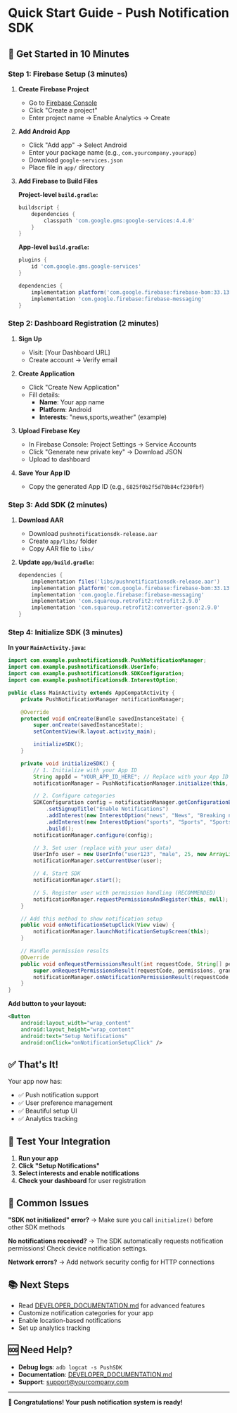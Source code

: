 # Quick Start Guide - Push Notification SDK

## 🚀 Get Started in 10 Minutes

### Step 1: Firebase Setup (3 minutes)

1. **Create Firebase Project**

   - Go to [Firebase Console](https://console.firebase.google.com/)
   - Click "Create a project"
   - Enter project name → Enable Analytics → Create

2. **Add Android App**

   - Click "Add app" → Select Android
   - Enter your package name (e.g., `com.yourcompany.yourapp`)
   - Download `google-services.json`
   - Place file in `app/` directory

3. **Add Firebase to Build Files**

   **Project-level `build.gradle`:**

   ```gradle
   buildscript {
       dependencies {
           classpath 'com.google.gms:google-services:4.4.0'
       }
   }
   ```

   **App-level `build.gradle`:**

   ```gradle
   plugins {
       id 'com.google.gms.google-services'
   }

   dependencies {
       implementation platform('com.google.firebase:firebase-bom:33.13.0')
       implementation 'com.google.firebase:firebase-messaging'
   }
   ```

### Step 2: Dashboard Registration (2 minutes)

1. **Sign Up**

   - Visit: [Your Dashboard URL]
   - Create account → Verify email

2. **Create Application**

   - Click "Create New Application"
   - Fill details:
     - **Name**: Your app name
     - **Platform**: Android
     - **Interests**: "news,sports,weather" (example)

3. **Upload Firebase Key**

   - In Firebase Console: Project Settings → Service Accounts
   - Click "Generate new private key" → Download JSON
   - Upload to dashboard

4. **Save Your App ID**
   - Copy the generated App ID (e.g., `6825f0b2f5d70b84cf230fbf`)

### Step 3: Add SDK (2 minutes)

1. **Download AAR**

   - Download `pushnotificationsdk-release.aar`
   - Create `app/libs/` folder
   - Copy AAR file to `libs/`

2. **Update `app/build.gradle`:**
   ```gradle
   dependencies {
       implementation files('libs/pushnotificationsdk-release.aar')
       implementation platform('com.google.firebase:firebase-bom:33.13.0')
       implementation 'com.google.firebase:firebase-messaging'
       implementation 'com.squareup.retrofit2:retrofit:2.9.0'
       implementation 'com.squareup.retrofit2:converter-gson:2.9.0'
   }
   ```

### Step 4: Initialize SDK (3 minutes)

**In your `MainActivity.java`:**

```java
import com.example.pushnotificationsdk.PushNotificationManager;
import com.example.pushnotificationsdk.UserInfo;
import com.example.pushnotificationsdk.SDKConfiguration;
import com.example.pushnotificationsdk.InterestOption;

public class MainActivity extends AppCompatActivity {
    private PushNotificationManager notificationManager;

    @Override
    protected void onCreate(Bundle savedInstanceState) {
        super.onCreate(savedInstanceState);
        setContentView(R.layout.activity_main);

        initializeSDK();
    }

    private void initializeSDK() {
        // 1. Initialize with your App ID
        String appId = "YOUR_APP_ID_HERE"; // Replace with your App ID
        notificationManager = PushNotificationManager.initialize(this, appId);

        // 2. Configure categories
        SDKConfiguration config = notificationManager.getConfigurationBuilder()
            .setSignupTitle("Enable Notifications")
            .addInterest(new InterestOption("news", "News", "Breaking news"))
            .addInterest(new InterestOption("sports", "Sports", "Sports updates"))
            .build();
        notificationManager.configure(config);

        // 3. Set user (replace with your user data)
        UserInfo user = new UserInfo("user123", "male", 25, new ArrayList<>(), 0.0, 0.0);
        notificationManager.setCurrentUser(user);

        // 4. Start SDK
        notificationManager.start();

        // 5. Register user with permission handling (RECOMMENDED)
        notificationManager.requestPermissionsAndRegister(this, null);
    }

    // Add this method to show notification setup
    public void onNotificationSetupClick(View view) {
        notificationManager.launchNotificationSetupScreen(this);
    }

    // Handle permission results
    @Override
    public void onRequestPermissionsResult(int requestCode, String[] permissions, int[] grantResults) {
        super.onRequestPermissionsResult(requestCode, permissions, grantResults);
        notificationManager.onNotificationPermissionResult(requestCode, permissions, grantResults);
    }
}
```

**Add button to your layout:**

```xml
<Button
    android:layout_width="wrap_content"
    android:layout_height="wrap_content"
    android:text="Setup Notifications"
    android:onClick="onNotificationSetupClick" />
```

## ✅ That's It!

Your app now has:

- ✅ Push notification support
- ✅ User preference management
- ✅ Beautiful setup UI
- ✅ Analytics tracking

## 🧪 Test Your Integration

1. **Run your app**
2. **Click "Setup Notifications"**
3. **Select interests and enable notifications**
4. **Check your dashboard** for user registration

## 🔧 Common Issues

**"SDK not initialized" error?**
→ Make sure you call `initialize()` before other SDK methods

**No notifications received?**
→ The SDK automatically requests notification permissions! Check device notification settings.

**Network errors?**
→ Add network security config for HTTP connections

## 📚 Next Steps

- Read [DEVELOPER_DOCUMENTATION.md](DEVELOPER_DOCUMENTATION.md) for advanced features
- Customize notification categories for your app
- Enable location-based notifications
- Set up analytics tracking

## 🆘 Need Help?

- **Debug logs**: `adb logcat -s PushSDK`
- **Documentation**: [DEVELOPER_DOCUMENTATION.md](DEVELOPER_DOCUMENTATION.md)
- **Support**: support@yourcompany.com

---

**🎉 Congratulations! Your push notification system is ready!**
